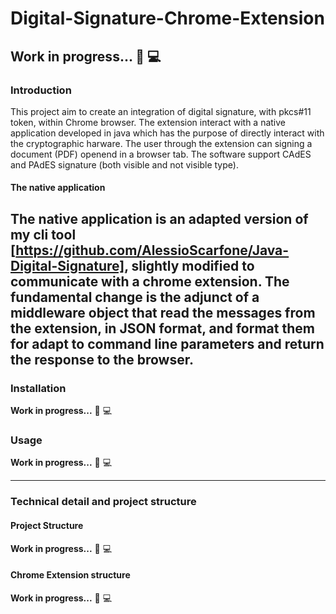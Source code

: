 # Digital-Signature-Chrome-Extension

## Work in progress... :construction_worker: :computer:

### Introduction
This project aim to create an integration of digital signature, with pkcs#11 token, within Chrome browser.
The extension interact with a native application developed in java which has the purpose of directly interact with the cryptographic harware. 
The user through the extension can signing a document (PDF) openend in a browser tab.
The software support CAdES and PAdES signature (both visible and not visible type).

#### The native application
The native application is an adapted version of my cli tool [https://github.com/AlessioScarfone/Java-Digital-Signature], slightly modified to communicate with a chrome extension.
The fundamental change is the adjunct of a middleware object that read the messages from the extension, in JSON format, and format them for adapt to command line parameters and return the response to the browser.
----

### Installation
**Work in progress...** :construction_worker: :computer:

### Usage
**Work in progress...** :construction_worker: :computer:

---- 
### Technical detail and project structure
#### Project Structure
**Work in progress...** :construction_worker: :computer:

#### Chrome Extension structure
**Work in progress...** :construction_worker: :computer:
